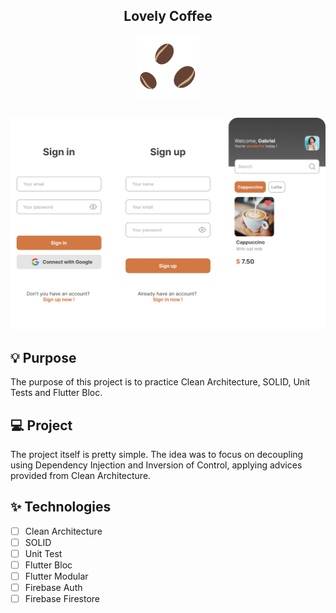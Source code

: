 <div align="center">

## Lovely Coffee

![alt Lovely](.github/logo.png)

</div>

##

![alt Lovely](.github/cover.png)

## 💡 Purpose

The purpose of this project is to practice Clean Architecture, SOLID, Unit Tests and Flutter Bloc.

## 💻 Project

The project itself is pretty simple. The idea was to focus on decoupling using Dependency Injection and Inversion of Control, applying advices provided from Clean Architecture.

## ✨ Technologies

- [ ] Clean Architecture
- [ ] SOLID
- [ ] Unit Test
- [ ] Flutter Bloc
- [ ] Flutter Modular
- [ ] Firebase Auth
- [ ] Firebase Firestore
